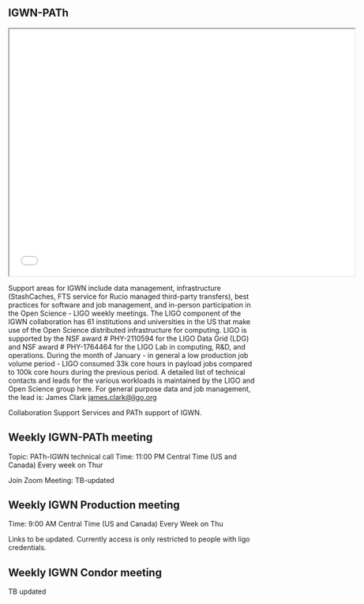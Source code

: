 ## IGWN-PATh

<iframe src="../../igwn-institutes.html" height="500" width="700"></iframe>


Support areas for IGWN include data management, infrastructure (StashCaches, FTS service for Rucio managed third-party transfers), best practices for software and job management, and in-person participation in the Open Science - LIGO weekly meetings. The LIGO component of the IGWN collaboration has 61 institutions and universities in the US that make use of the Open Science distributed infrastructure for computing. LIGO is supported by the NSF award # PHY-2110594 for the LIGO Data Grid (LDG) and NSF award # PHY-1764464 for the LIGO Lab in computing, R&D, and operations. During the month of January - in general a low production job volume period - LIGO consumed 33k core hours in payload jobs compared to 100k core hours during the previous period. A detailed list of technical contacts and leads for the various workloads is maintained by the LIGO and Open Science group here. For general purpose data and job management, the lead is: James Clark james.clark@ligo.org 


Collaboration Support Services and PATh support of IGWN.

## Weekly IGWN-PATh meeting

Topic: PATh-IGWN technical call
Time: 11:00 PM Central Time (US and Canada)
       Every week on Thur
        
Join Zoom Meeting:
TB-updated


## Weekly IGWN Production meeting

Time: 9:00 AM Central Time (US and Canada)
       Every Week on Thu
       
Links to be updated. Currently access is only restricted to people with ligo credentials.

## Weekly IGWN Condor meeting
TB updated


